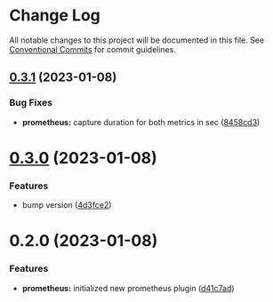 # Change Log

All notable changes to this project will be documented in this file.
See [Conventional Commits](https://conventionalcommits.org) for commit guidelines.

## [0.3.1](https://github.com/Tada5hi/routup/compare/@routup/prometheus@0.3.0...@routup/prometheus@0.3.1) (2023-01-08)


### Bug Fixes

* **prometheus:** capture duration for both metrics in sec ([8458cd3](https://github.com/Tada5hi/routup/commit/8458cd387cacc750119d84cff2be7645e171777f))





# [0.3.0](https://github.com/Tada5hi/routup/compare/@routup/prometheus@0.2.0...@routup/prometheus@0.3.0) (2023-01-08)


### Features

* bump version ([4d3fce2](https://github.com/Tada5hi/routup/commit/4d3fce2941ce56fa86dc789b81021fffb4a5424c))





# 0.2.0 (2023-01-08)


### Features

* **prometheus:** initialized new prometheus plugin ([d41c7ad](https://github.com/Tada5hi/routup/commit/d41c7ad82de422e6e6d07da3308cf53ca8078ea8))
